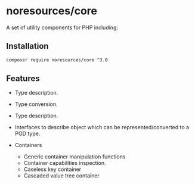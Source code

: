 noresources/core
===========
A set of utility components for PHP including:

## Installation

```bash
composer require noresources/core ^3.0
```

## Features

* Type description.

* Type conversion.
* Type description.
* Interfaces to describe object which can be represented/converted to a POD type.
* Containers
  * Generic container manipulation functions
  * Container capabilities inspection.
  * Caseless key container
  * Cascaded value tree container

